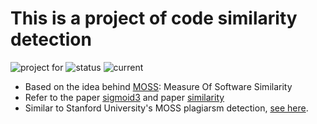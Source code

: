 # This is a project of code similarity detection 
![project for](https://img.shields.io/badge/test-success-brightgreen.svg)
![status](https://img.shields.io/badge/build-pending-orange.svg)
![current](https://img.shields.io/badge/version-1.0-blue.svg)

- Based on the idea behind [MOSS](https://theory.stanford.edu/~aiken/moss/): Measure Of Software Similarity
- Refer to the paper [sigmoid3](http://theory.stanford.edu/~aiken/publications/papers/sigmod03.pdf) and paper [similarity](https://www.cs.princeton.edu/courses/archive/spring13/cos598C/broder97resemblance.pdf)
- Similar to Stanford University's MOSS plagiarsm detection, [see here](https://theory.stanford.edu/~aiken/moss/).
